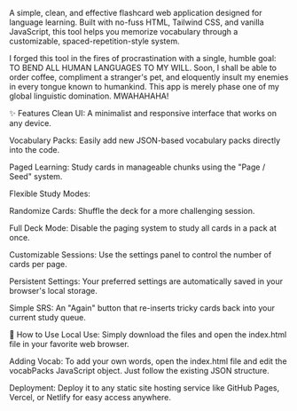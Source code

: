A simple, clean, and effective flashcard web application designed for language learning. Built with no-fuss HTML, Tailwind CSS, and vanilla JavaScript, this tool helps you memorize vocabulary through a customizable, spaced-repetition-style system.

I forged this tool in the fires of procrastination with a single, humble goal: TO BEND ALL HUMAN LANGUAGES TO MY WILL. Soon, I shall be able to order coffee, compliment a stranger's pet, and eloquently insult my enemies in every tongue known to humankind. This app is merely phase one of my global linguistic domination. MWAHAHAHA!

✨ Features
Clean UI: A minimalist and responsive interface that works on any device.

Vocabulary Packs: Easily add new JSON-based vocabulary packs directly into the code.

Paged Learning: Study cards in manageable chunks using the "Page / Seed" system.

Flexible Study Modes:

Randomize Cards: Shuffle the deck for a more challenging session.

Full Deck Mode: Disable the paging system to study all cards in a pack at once.

Customizable Sessions: Use the settings panel to control the number of cards per page.

Persistent Settings: Your preferred settings are automatically saved in your browser's local storage.

Simple SRS: An "Again" button that re-inserts tricky cards back into your current study queue.

🚀 How to Use
Local Use: Simply download the files and open the index.html file in your favorite web browser.

Adding Vocab: To add your own words, open the index.html file and edit the vocabPacks JavaScript object. Just follow the existing JSON structure.

Deployment: Deploy it to any static site hosting service like GitHub Pages, Vercel, or Netlify for easy access anywhere.
